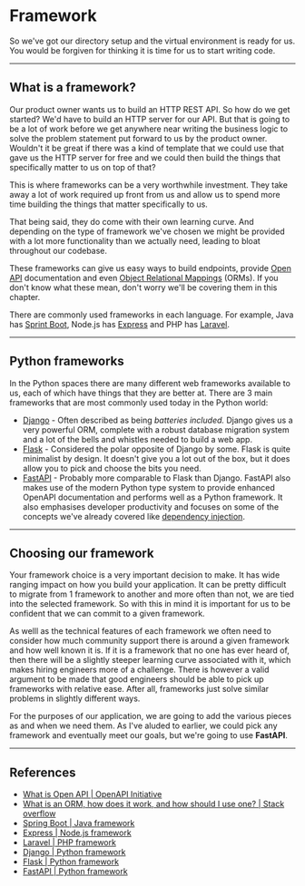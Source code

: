# Framework

So we've got our directory setup and the virtual environment is ready for us. You would be forgiven for thinking it is time for us to start writing code.

***

## What is a framework?

Our product owner wants us to build an HTTP REST API. So how do we get started? We'd have to build an HTTP server for our API. But that is going to be a lot of work before we get anywhere near writing the business logic to solve the problem statement put forward to us by the product owner. Wouldn't it be great if there was a kind of template that we could use that gave us the HTTP server for free and we could then build the things that specifically matter to us on top of that?

This is where frameworks can be a very worthwhile investment. They take away a lot of work required up front from us and allow us to spend more time building the things that matter specifically to us.&#x20;

That being said, they do come with their own learning curve. And depending on the type of framework we've chosen we might be provided with a lot more functionality than we actually need, leading to bloat throughout our codebase.

These frameworks can give us easy ways to build endpoints, provide [Open API](https://www.openapis.org/what-is-openapi) documentation and even [Object Relational Mappings](https://stackoverflow.com/questions/1279613/what-is-an-orm-how-does-it-work-and-how-should-i-use-one) (ORMs). If you don't know what these mean, don't worry we'll be covering them in this chapter.&#x20;

There are commonly used frameworks in each language. For example, Java has [Sprint Boot](https://spring.io/projects/spring-boot), Node.js has [Express](http://expressjs.com/) and PHP has [Laravel](https://laravel.com/).

***

## Python frameworks

In the Python spaces there are many different web frameworks available to us, each of which have things that they are better at. There are 3 main frameworks that are most commonly used today in the Python world:

* [Django](https://www.djangoproject.com/) - Often described as being _batteries included._ Django gives us a very powerful ORM, complete with a robust database migration system and a lot of the bells and whistles needed to build a web app.
* [Flask](https://flask.palletsprojects.com/en/3.0.x/) - Considered the polar opposite of Django by some. Flask is quite minimalist by design. It doesn't give you a lot out of the box, but it does allow you to pick and choose the bits you need.&#x20;
* [FastAPI](https://fastapi.tiangolo.com/) - Probably more comparable to Flask than Django. FastAPI also makes use of the modern Python type system to provide enhanced OpenAPI documentation and performs well as a Python framework. It also emphasises developer productivity and focuses on some of the concepts we've already covered like [dependency injection](../fundementals/dependency-injection.md). &#x20;

***

## Choosing our framework

Your framework choice is a very important decision to make. It has wide ranging impact on how you build your application. It can be pretty difficult to migrate from 1 framework to another and more often than not, we are tied into the selected framework. So with this in mind it is important for us to be confident that we can commit to a given framework.

As welll as the technical features of each framework we often need to consider how much community support there is around a given framework and how well known it is. If it is a framework that no one has ever heard of, then there will be a slightly steeper learning curve associated with it, which makes hiring engineers more of a challenge. There is however a valid argument to be made that good engineers should be able to pick up frameworks with relative ease. After all, frameworks just solve similar problems in slightly different ways.&#x20;

For the purposes of our application, we are going to add the various pieces as and when we need them. As I've aluded to earlier, we could pick any framework and eventually meet our goals, but we're going to use **FastAPI**.&#x20;

***

## References

* [What is Open API | OpenAPI Initiative](https://www.openapis.org/what-is-openapi)
* [What is an ORM, how does it work, and how should I use one? | Stack overflow](https://stackoverflow.com/questions/1279613/what-is-an-orm-how-does-it-work-and-how-should-i-use-one)
* [Spring Boot | Java framework](https://spring.io/projects/spring-boot)
* [Express | Node.js framework](http://expressjs.com/)
* [Laravel | PHP framework](https://laravel.com/)
* [Django | Python framework](https://www.djangoproject.com/)
* [Flask | Python framework](https://flask.palletsprojects.com/en/3.0.x/)
* [FastAPI | Python framework](https://fastapi.tiangolo.com/)
